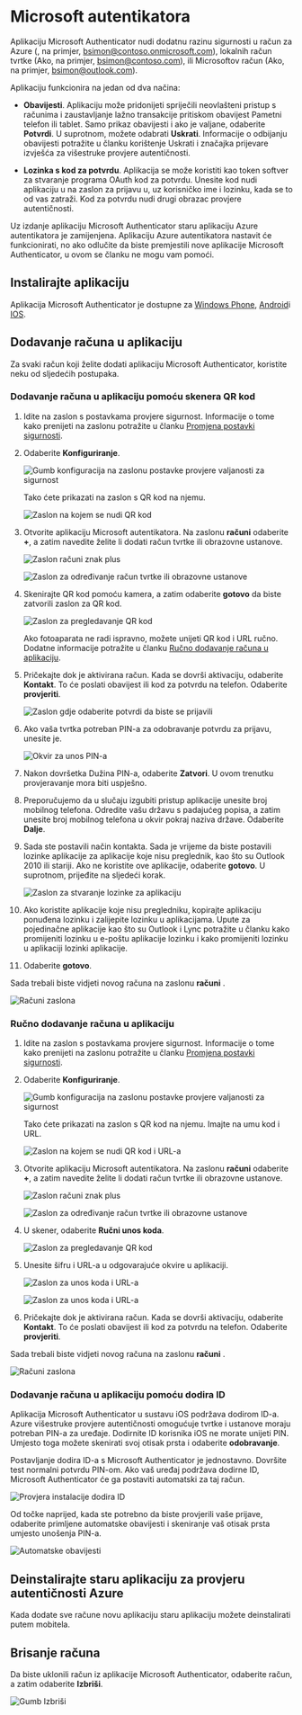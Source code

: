 <properties
    pageTitle="Aplikacija Microsoft Authenticator za mobilne telefone | Microsoft Azure"
    description="Saznajte kako nadograditi na najnoviju verziju programa Azure autentikatora."
    services="multi-factor-authentication"
    documentationCenter=""
    authors="kgremban"
    manager="femila"
    editor="curtland"/>

<tags
    ms.service="multi-factor-authentication"
    ms.workload="identity"
    ms.tgt_pltfrm="na"
    ms.devlang="na"
    ms.topic="article"
    ms.date="08/22/2016"
    ms.author="kgremban"/>

# <a name="microsoft-authenticator"></a>Microsoft autentikatora

Aplikaciju Microsoft Authenticator nudi dodatnu razinu sigurnosti u račun za Azure (, na primjer, bsimon@contoso.onmicrosoft.com), lokalnih račun tvrtke (Ako, na primjer, bsimon@contoso.com), ili Microsoftov račun (Ako, na primjer, bsimon@outlook.com).

Aplikaciju funkcionira na jedan od dva načina:

- **Obavijesti**. Aplikaciju može pridonijeti spriječili neovlašteni pristup s računima i zaustavljanje lažno transakcije pritiskom obavijest Pametni telefon ili tablet. Samo prikaz obavijesti i ako je valjane, odaberite **Potvrdi**. U suprotnom, možete odabrati **Uskrati**. Informacije o odbijanju obavijesti potražite u članku korištenje Uskrati i značajka prijevare izvješća za višestruke provjere autentičnosti.

- **Lozinka s kod za potvrdu**. Aplikacija se može koristiti kao token softver za stvaranje programa OAuth kod za potvrdu. Unesite kod nudi aplikaciju u na zaslon za prijavu u, uz korisničko ime i lozinku, kada se to od vas zatraži. Kod za potvrdu nudi drugi obrazac provjere autentičnosti.

Uz izdanje aplikaciju Microsoft Authenticator staru aplikaciju Azure autentikatora je zamijenjena.  Aplikaciju Azure autentikatora nastavit će funkcionirati, no ako odlučite da biste premjestili nove aplikacije Microsoft Authenticator, u ovom se članku ne mogu vam pomoći.  

## <a name="install-the-app"></a>Instalirajte aplikaciju

Aplikacija Microsoft Authenticator je dostupne za [Windows Phone](http://go.microsoft.com/fwlink/?Linkid=825071), [Android](http://go.microsoft.com/fwlink/?Linkid=825072)i [IOS](http://go.microsoft.com/fwlink/?Linkid=825073).

## <a name="add-accounts-to-the-app"></a>Dodavanje računa u aplikaciju

Za svaki račun koji želite dodati aplikaciju Microsoft Authenticator, koristite neku od sljedećih postupaka.

### <a name="add-an-account-to-the-app-by-using-the-qr-code-scanner"></a>Dodavanje računa u aplikaciju pomoću skenera QR kod

1. Idite na zaslon s postavkama provjere sigurnost.  Informacije o tome kako prenijeti na zaslonu potražite u članku [Promjena postavki sigurnosti](multi-factor-authentication-end-user-manage-settings.md).

2. Odaberite **Konfiguriranje**.

    ![Gumb konfiguracija na zaslonu postavke provjere valjanosti za sigurnost](./media/multi-factor-authentication-azure-authenticator/azureauthe.png)

    Tako ćete prikazati na zaslon s QR kod na njemu.

    ![Zaslon na kojem se nudi QR kod](./media/multi-factor-authentication-azure-authenticator/barcode2.png)

3. Otvorite aplikaciju Microsoft autentikatora. Na zaslonu **računi** odaberite **+**, a zatim navedite želite li dodati račun tvrtke ili obrazovne ustanove.

    ![Zaslon računi znak plus](./media/multi-factor-authentication-azure-authenticator/addaccount3.png)

    ![Zaslon za određivanje račun tvrtke ili obrazovne ustanove](./media/multi-factor-authentication-end-user-first-time-mobile-app/scan.png)

4. Skenirajte QR kod pomoću kamera, a zatim odaberite **gotovo** da biste zatvorili zaslon za QR kod.

    ![Zaslon za pregledavanje QR kod](./media/multi-factor-authentication-end-user-first-time-mobile-app/scan2.png)

    Ako fotoaparata ne radi ispravno, možete unijeti QR kod i URL ručno. Dodatne informacije potražite u članku [Ručno dodavanje računa u aplikaciju](#add-an-account-to-the-app-manually).

5. Pričekajte dok je aktivirana račun. Kada se dovrši aktivaciju, odaberite **Kontakt**.  To će poslati obavijest ili kod za potvrdu na telefon.  Odaberite **provjeriti**.

    ![Zaslon gdje odaberite potvrdi da biste se prijavili](./media/multi-factor-authentication-end-user-first-time-mobile-app/verify.png)

6. Ako vaša tvrtka potreban PIN-a za odobravanje potvrdu za prijavu, unesite je.

    ![Okvir za unos PIN-a](./media/multi-factor-authentication-end-user-first-time-mobile-app/scan3.png)

7. Nakon dovršetka Dužina PIN-a, odaberite **Zatvori**. U ovom trenutku provjeravanje mora biti uspješno.
8. Preporučujemo da u slučaju izgubiti pristup aplikacije unesite broj mobilnog telefona. Odredite vašu državu s padajućeg popisa, a zatim unesite broj mobilnog telefona u okvir pokraj naziva države. Odaberite **Dalje**.
9. Sada ste postavili način kontakta. Sada je vrijeme da biste postavili lozinke aplikacije za aplikacije koje nisu preglednik, kao što su Outlook 2010 ili stariji. Ako ne koristite ove aplikacije, odaberite **gotovo**. U suprotnom, prijeđite na sljedeći korak.

    ![Zaslon za stvaranje lozinke za aplikaciju](./media/multi-factor-authentication-end-user-first-time-mobile-app/step4.png)

10. Ako koristite aplikacije koje nisu pregledniku, kopirajte aplikaciju ponuđena lozinku i zalijepite lozinku u aplikacijama. Upute za pojedinačne aplikacije kao što su Outlook i Lync potražite u članku kako promijeniti lozinku u e-poštu aplikacije lozinku i kako promijeniti lozinku u aplikaciji lozinki aplikacije.
11. Odaberite **gotovo**.

Sada trebali biste vidjeti novog računa na zaslonu **računi** .

![Računi zaslona](./media/multi-factor-authentication-azure-authenticator/accounts.png)

### <a name="add-an-account-to-the-app-manually"></a>Ručno dodavanje računa u aplikaciju

1. Idite na zaslon s postavkama provjere sigurnost.  Informacije o tome kako prenijeti na zaslonu potražite u članku [Promjena postavki sigurnosti](multi-factor-authentication-end-user-manage-settings.md).

2. Odaberite **Konfiguriranje**.

    ![Gumb konfiguracija na zaslonu postavke provjere valjanosti za sigurnost](./media/multi-factor-authentication-azure-authenticator/azureauthe.png)

    Tako ćete prikazati na zaslon s QR kod na njemu.  Imajte na umu kod i URL.

    ![Zaslon na kojem se nudi QR kod i URL-a](./media/multi-factor-authentication-azure-authenticator/barcode2.png)

3. Otvorite aplikaciju Microsoft autentikatora. Na zaslonu **računi** odaberite **+**, a zatim navedite želite li dodati račun tvrtke ili obrazovne ustanove.

    ![Zaslon računi znak plus](./media/multi-factor-authentication-azure-authenticator/addaccount3.png)

    ![Zaslon za određivanje račun tvrtke ili obrazovne ustanove](./media/multi-factor-authentication-end-user-first-time-mobile-app/scan.png)

4. U skener, odaberite **Ručni unos koda**.

    ![Zaslon za pregledavanje QR kod](./media/multi-factor-authentication-end-user-first-time-mobile-app/scan2.png)

5. Unesite šifru i URL-a u odgovarajuće okvire u aplikaciji.

    ![Zaslon za unos koda i URL-a](./media/multi-factor-authentication-azure-authenticator/manual.png)

    ![Zaslon za unos koda i URL-a](./media/multi-factor-authentication-end-user-first-time-mobile-app/addaccount2.png)

6. Pričekajte dok je aktivirana račun. Kada se dovrši aktivaciju, odaberite **Kontakt**. To će poslati obavijest ili kod za potvrdu na telefon. Odaberite **provjeriti**.

Sada trebali biste vidjeti novog računa na zaslonu **računi** .

![Računi zaslona](./media/multi-factor-authentication-azure-authenticator/accounts.png)

### <a name="add-an-account-to-the-app-by-using-touch-id"></a>Dodavanje računa u aplikaciju pomoću dodira ID

Aplikacija Microsoft Authenticator u sustavu iOS podržava dodirom ID-a.  Azure višestruke provjere autentičnosti omogućuje tvrtke i ustanove moraju potreban PIN-a za uređaje. Dodirnite ID korisnika iOS ne morate unijeti PIN. Umjesto toga možete skenirati svoj otisak prsta i odaberite **odobravanje**.

Postavljanje dodira ID-a s Microsoft Authenticator je jednostavno. Dovršite test normalni potvrdu PIN-om. Ako vaš uređaj podržava dodirne ID, Microsoft Authenticator će ga postaviti automatski za taj račun.

![Provjera instalacije dodira ID](./media/multi-factor-authentication-azure-authenticator/touchid1.png)

Od točke naprijed, kada ste potrebno da biste provjerili vaše prijave, odaberite primljene automatske obavijesti i skeniranje vaš otisak prsta umjesto unošenja PIN-a.

![Automatske obavijesti](./media/multi-factor-authentication-azure-authenticator/touchid2.png)

## <a name="uninstall-the-old-azure-authentication-app"></a>Deinstalirajte staru aplikaciju za provjeru autentičnosti Azure

Kada dodate sve račune novu aplikaciju staru aplikaciju možete deinstalirati putem mobitela.

## <a name="delete-an-account"></a>Brisanje računa

Da biste uklonili račun iz aplikacije Microsoft Authenticator, odaberite račun, a zatim odaberite **Izbriši**.

![Gumb Izbriši](./media/multi-factor-authentication-azure-authenticator/remove.png)

